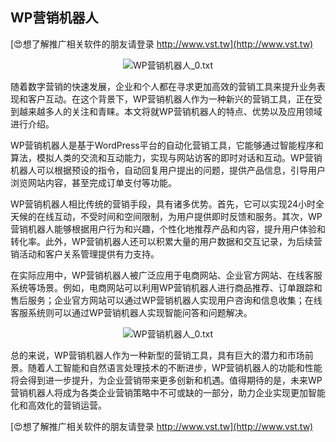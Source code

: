 ## **WP营销机器人**

[😍想了解推广相关软件的朋友请登录 http://www.vst.tw](http://www.vst.tw)

 <center><img src="https://vst.tw/MP4/tuiguang/png/2.png" alt="WP营销机器人_0.txt"></center>

随着数字营销的快速发展，企业和个人都在寻求更加高效的营销工具来提升业务表现和客户互动。在这个背景下，WP营销机器人作为一种新兴的营销工具，正在受到越来越多人的关注和青睐。本文将就WP营销机器人的特点、优势以及应用领域进行介绍。

WP营销机器人是基于WordPress平台的自动化营销工具，它能够通过智能程序和算法，模拟人类的交流和互动能力，实现与网站访客的即时对话和互动。WP营销机器人可以根据预设的指令，自动回复用户提出的问题，提供产品信息，引导用户浏览网站内容，甚至完成订单支付等功能。

WP营销机器人相比传统的营销手段，具有诸多优势。首先，它可以实现24小时全天候的在线互动，不受时间和空间限制，为用户提供即时反馈和服务。其次，WP营销机器人能够根据用户行为和兴趣，个性化地推荐产品和内容，提升用户体验和转化率。此外，WP营销机器人还可以积累大量的用户数据和交互记录，为后续营销活动和客户关系管理提供有力支持。

在实际应用中，WP营销机器人被广泛应用于电商网站、企业官方网站、在线客服系统等场景。例如，电商网站可以利用WP营销机器人进行商品推荐、订单跟踪和售后服务；企业官方网站可以通过WP营销机器人实现用户咨询和信息收集；在线客服系统则可以通过WP营销机器人实现智能问答和问题解决。

 <center><img src="https://vst.tw/MP4/tuiguang/png/1.png" alt="WP营销机器人_0.txt"></center>

总的来说，WP营销机器人作为一种新型的营销工具，具有巨大的潜力和市场前景。随着人工智能和自然语言处理技术的不断进步，WP营销机器人的功能和性能将会得到进一步提升，为企业营销带来更多创新和机遇。值得期待的是，未来WP营销机器人将成为各类企业营销策略中不可或缺的一部分，助力企业实现更加智能化和高效化的营销运营。

[😍想了解推广相关软件的朋友请登录 http://www.vst.tw](http://www.vst.tw)



